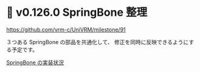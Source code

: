 # 🚧 v0.126.0 SpringBone 整理

https://github.com/vrm-c/UniVRM/milestone/91

３つある SpringBone の部品を共通化して、
修正を同時に反映できるようにする予定です。

[SpringBone の実装状況](/api/spring/spring_and_scaling/)

